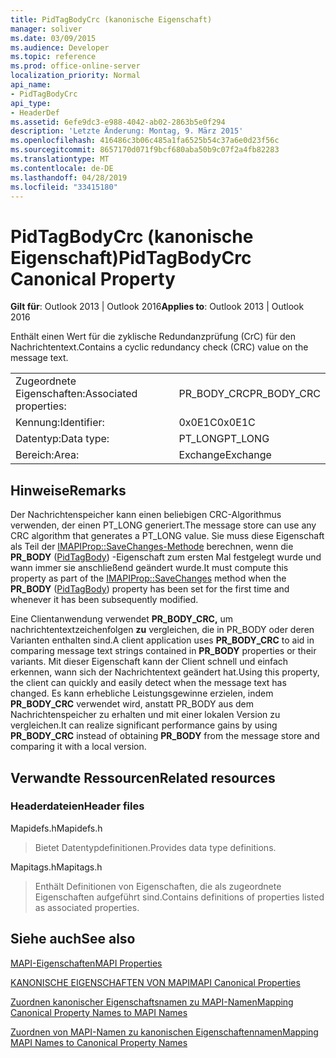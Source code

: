 ```yaml
---
title: PidTagBodyCrc (kanonische Eigenschaft)
manager: soliver
ms.date: 03/09/2015
ms.audience: Developer
ms.topic: reference
ms.prod: office-online-server
localization_priority: Normal
api_name:
- PidTagBodyCrc
api_type:
- HeaderDef
ms.assetid: 6efe9dc3-e988-4042-ab02-2863b5e0f294
description: 'Letzte Änderung: Montag, 9. März 2015'
ms.openlocfilehash: 416486c3b06c485a1fa6525b54c37a6e0d23f56c
ms.sourcegitcommit: 8657170d071f9bcf680aba50b9c07f2a4fb82283
ms.translationtype: MT
ms.contentlocale: de-DE
ms.lasthandoff: 04/28/2019
ms.locfileid: "33415180"
---
```

# <a name="pidtagbodycrc-canonical-property"></a><span data-ttu-id="e011f-103">PidTagBodyCrc (kanonische Eigenschaft)</span><span class="sxs-lookup"><span data-stu-id="e011f-103">PidTagBodyCrc Canonical Property</span></span>

  
  
<span data-ttu-id="e011f-104">**Gilt für**: Outlook 2013 | Outlook 2016</span><span class="sxs-lookup"><span data-stu-id="e011f-104">**Applies to**: Outlook 2013 | Outlook 2016</span></span> 
  
<span data-ttu-id="e011f-105">Enthält einen Wert für die zyklische Redundanzprüfung (CrC) für den Nachrichtentext.</span><span class="sxs-lookup"><span data-stu-id="e011f-105">Contains a cyclic redundancy check (CRC) value on the message text.</span></span>
  
|||
|:-----|:-----|
|<span data-ttu-id="e011f-106">Zugeordnete Eigenschaften:</span><span class="sxs-lookup"><span data-stu-id="e011f-106">Associated properties:</span></span>  <br/> |<span data-ttu-id="e011f-107">PR_BODY_CRC</span><span class="sxs-lookup"><span data-stu-id="e011f-107">PR_BODY_CRC</span></span>  <br/> |
|<span data-ttu-id="e011f-108">Kennung:</span><span class="sxs-lookup"><span data-stu-id="e011f-108">Identifier:</span></span>  <br/> |<span data-ttu-id="e011f-109">0x0E1C</span><span class="sxs-lookup"><span data-stu-id="e011f-109">0x0E1C</span></span>  <br/> |
|<span data-ttu-id="e011f-110">Datentyp:</span><span class="sxs-lookup"><span data-stu-id="e011f-110">Data type:</span></span>  <br/> |<span data-ttu-id="e011f-111">PT_LONG</span><span class="sxs-lookup"><span data-stu-id="e011f-111">PT_LONG</span></span>  <br/> |
|<span data-ttu-id="e011f-112">Bereich:</span><span class="sxs-lookup"><span data-stu-id="e011f-112">Area:</span></span>  <br/> |<span data-ttu-id="e011f-113">Exchange</span><span class="sxs-lookup"><span data-stu-id="e011f-113">Exchange</span></span>  <br/> |
   
## <a name="remarks"></a><span data-ttu-id="e011f-114">Hinweise</span><span class="sxs-lookup"><span data-stu-id="e011f-114">Remarks</span></span>

<span data-ttu-id="e011f-115">Der Nachrichtenspeicher kann einen beliebigen CRC-Algorithmus verwenden, der einen PT_LONG generiert.</span><span class="sxs-lookup"><span data-stu-id="e011f-115">The message store can use any CRC algorithm that generates a PT_LONG value.</span></span> <span data-ttu-id="e011f-116">Sie muss diese Eigenschaft als Teil der [IMAPIProp::SaveChanges-Methode](imapiprop-savechanges.md) berechnen, wenn die **PR_BODY** ([PidTagBody](pidtagbody-canonical-property.md)) -Eigenschaft zum ersten Mal festgelegt wurde und wann immer sie anschließend geändert wurde.</span><span class="sxs-lookup"><span data-stu-id="e011f-116">It must compute this property as part of the [IMAPIProp::SaveChanges](imapiprop-savechanges.md) method when the **PR_BODY** ([PidTagBody](pidtagbody-canonical-property.md)) property has been set for the first time and whenever it has been subsequently modified.</span></span>
  
<span data-ttu-id="e011f-117">Eine Clientanwendung verwendet **PR_BODY_CRC,** um nachrichtentextzeichenfolgen **zu** vergleichen, die in PR_BODY oder deren Varianten enthalten sind.</span><span class="sxs-lookup"><span data-stu-id="e011f-117">A client application uses **PR_BODY_CRC** to aid in comparing message text strings contained in **PR_BODY** properties or their variants.</span></span> <span data-ttu-id="e011f-118">Mit dieser Eigenschaft kann der Client schnell und einfach erkennen, wann sich der Nachrichtentext geändert hat.</span><span class="sxs-lookup"><span data-stu-id="e011f-118">Using this property, the client can quickly and easily detect when the message text has changed.</span></span> <span data-ttu-id="e011f-119">Es kann erhebliche Leistungsgewinne erzielen, indem  **PR_BODY_CRC** verwendet wird, anstatt PR_BODY aus dem Nachrichtenspeicher zu erhalten und mit einer lokalen Version zu vergleichen.</span><span class="sxs-lookup"><span data-stu-id="e011f-119">It can realize significant performance gains by using **PR_BODY_CRC** instead of obtaining **PR_BODY** from the message store and comparing it with a local version.</span></span> 
  
## <a name="related-resources"></a><span data-ttu-id="e011f-120">Verwandte Ressourcen</span><span class="sxs-lookup"><span data-stu-id="e011f-120">Related resources</span></span>

### <a name="header-files"></a><span data-ttu-id="e011f-121">Headerdateien</span><span class="sxs-lookup"><span data-stu-id="e011f-121">Header files</span></span>

<span data-ttu-id="e011f-122">Mapidefs.h</span><span class="sxs-lookup"><span data-stu-id="e011f-122">Mapidefs.h</span></span>
  
> <span data-ttu-id="e011f-123">Bietet Datentypdefinitionen.</span><span class="sxs-lookup"><span data-stu-id="e011f-123">Provides data type definitions.</span></span>
    
<span data-ttu-id="e011f-124">Mapitags.h</span><span class="sxs-lookup"><span data-stu-id="e011f-124">Mapitags.h</span></span>
  
> <span data-ttu-id="e011f-125">Enthält Definitionen von Eigenschaften, die als zugeordnete Eigenschaften aufgeführt sind.</span><span class="sxs-lookup"><span data-stu-id="e011f-125">Contains definitions of properties listed as associated properties.</span></span>
    
## <a name="see-also"></a><span data-ttu-id="e011f-126">Siehe auch</span><span class="sxs-lookup"><span data-stu-id="e011f-126">See also</span></span>



[<span data-ttu-id="e011f-127">MAPI-Eigenschaften</span><span class="sxs-lookup"><span data-stu-id="e011f-127">MAPI Properties</span></span>](mapi-properties.md)
  
[<span data-ttu-id="e011f-128">KANONISCHE EIGENSCHAFTEN VON MAPI</span><span class="sxs-lookup"><span data-stu-id="e011f-128">MAPI Canonical Properties</span></span>](mapi-canonical-properties.md)
  
[<span data-ttu-id="e011f-129">Zuordnen kanonischer Eigenschaftsnamen zu MAPI-Namen</span><span class="sxs-lookup"><span data-stu-id="e011f-129">Mapping Canonical Property Names to MAPI Names</span></span>](mapping-canonical-property-names-to-mapi-names.md)
  
[<span data-ttu-id="e011f-130">Zuordnen von MAPI-Namen zu kanonischen Eigenschaftennamen</span><span class="sxs-lookup"><span data-stu-id="e011f-130">Mapping MAPI Names to Canonical Property Names</span></span>](mapping-mapi-names-to-canonical-property-names.md)

